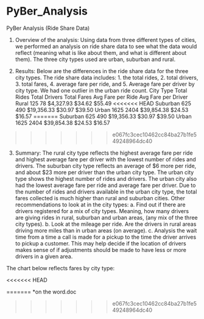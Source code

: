# PyBer_Analysis
PyBer Analysis (Ride Share Data)

1.	Overview of the analysis:
Using data from three different types of cities, we performed an analysis on ride share data to see what the data would reflect (meaning what is like about them, and what is different about them).  The three city types used are urban, suburban and rural.   

2.	Results:
Below are the differences in the ride share data for the three city types.  The ride share data includes: 1. the total rides, 2. total drivers, 3. total fares, 4. average fare per ride, and 5.  Average fare per driver by city type.  We had one outlier in the urban ride count. 
       City Type	Total Rides	Total Drivers	Total Fares	Avg Fare per Ride	Avg Fare per Driver
       Rural	        125	       78	          $4,327.93	     $34.62 	           $55.49 
<<<<<<< HEAD
       Suburban	        625	      490	          $19,356.33	 $30.97 	           $39.50 
       Urban	       1625	     2404	          $39,854.38	 $24.53 	           $16.57 
=======
       Suburban	 625	      490	          $19,356.33	     $30.97 	           $39.50 
       Urban	       1625	     2404	          $39,854.38	     $24.53 	           $16.57 
>>>>>>> e067fc3cec10462cc84ba27b1fe549248964dc40

3.	Summary:
The rural city type reflects the highest average fare per ride and highest average fare per driver with the lowest number of rides and drivers.  The suburban city type reflects an average of $6 more per ride, and about $23 more per driver than the urban city type.  The urban city type shows the highest number of rides and drivers.  The urban city also had the lowest average fare per ride and average fare per driver.  Due to the number of rides and drivers available in the urban city type, the total fares collected is much higher than rural and suburban cities.  Other recommendations to look at in the city types:
a.  Find out if there are drivers registered for a mix of city types.  Meaning, how many drivers are giving rides in rural, suburban and urban areas, (any mix of the three city types).
b.  Look at the mileage per ride.  Are the drivers in rural areas driving more miles than in urban areas (on average).
c.  Analysis the wait time from a time a call is made for a pickup to the time the driver arrives to pickup a customer.  This may help decide if the location of drivers makes sense of if adjustments should be made to have less or more drivers in a given area.

The chart below reflects fares by city type:
 
<<<<<<< HEAD





=======
  *on the word.doc
>>>>>>> e067fc3cec10462cc84ba27b1fe549248964dc40

